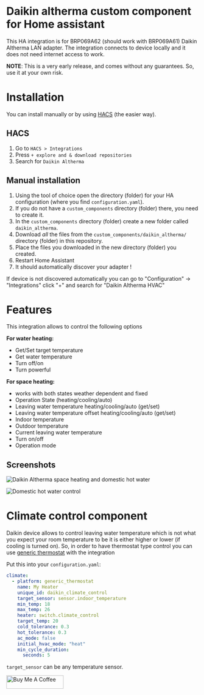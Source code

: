 # Daikin altherma custom component for Home assistant

This HA integration is for BRP069A62 (should work with BRP069A61) Daikin Altherma LAN adapter.
The integration connects to device locally and it does not need internet access to work.

**NOTE**: This is a very early release, and comes without any guarantees. So, use it at your own risk.

# Installation

You can install manually or by using [HACS](https://hacs.xyz/) (the easier way). 
## HACS

1. Go to `HACS > Integrations`
2. Press `+ explore and & download repositories`
3. Search for `Daikin Altherma`


## Manual installation

1. Using the tool of choice open the directory (folder) for your HA configuration (where you find `configuration.yaml`).
2. If you do not have a `custom_components` directory (folder) there, you need to create it.
3. In the `custom_components` directory (folder) create a new folder called `daikin_altherma`.
4. Download _all_ the files from the `custom_components/daikin_altherma/` directory (folder) in this repository.
5. Place the files you downloaded in the new directory (folder) you created.
6. Restart Home Assistant
7. It should automatically discover your adapter !

If device is not discovered automatically you can go to "Configuration" -> "Integrations" click "+" and search for "Daikin Altherma HVAC"


# Features

This integration allows to control the following options

**For water heating:**
 - Get/Set target temperature
 - Get water temperature
 - Turn off/on
 - Turn powerful

**For space heating:**
 - works with both states weather dependent and fixed
 - Operation State (heating/cooling/auto)
 - Leaving water temperature heating/cooling/auto (get/set)
 - Leaving water temperature offset heating/cooling/auto (get/set)
 - Indoor temperature
 - Outdoor temperature
 - Current leaving water temperature
 - Turn on/off
 - Operation mode

## Screenshots

![Daikin Altherma space heating and domestic hot water](https://raw.githubusercontent.com/tadasdanielius/daikin_altherma/main/img/ha_altherma1.png)

![Domestic hot water control](https://raw.githubusercontent.com/tadasdanielius/daikin_altherma/main/img/ha_altherma2.png)

# Climate control component

Daikin device allows to control leaving water temperature which is not what you expect your room temperature to be it is either higher or lower (if cooling is turned on). 
So, in order to have thermostat type control you can use [generic thermostat](https://www.home-assistant.io/integrations/generic_thermostat/) with the integration

Put this into your `configuration.yaml`:

```yaml
climate:
  - platform: generic_thermostat
    name: My Heater
    unique_id: daikin_climate_control
    target_sensor: sensor.indoor_temperature
    min_temp: 18
    max_temp: 26
    heater: switch.climate_control
    target_temp: 20
    cold_tolerance: 0.3
    hot_tolerance: 0.3
    ac_mode: false
    initial_hvac_mode: "heat"
    min_cycle_duration:
      seconds: 5
``` 

`target_sensor` can be any temperature sensor. 


<a href="https://www.buymeacoffee.com/buymeacoff7" target="_blank"><img src="https://cdn.buymeacoffee.com/buttons/default-black.png" width="150px" height="35px" alt="Buy Me A Coffee" style="height: 35px !important;width: 150px !important;" ></a>
